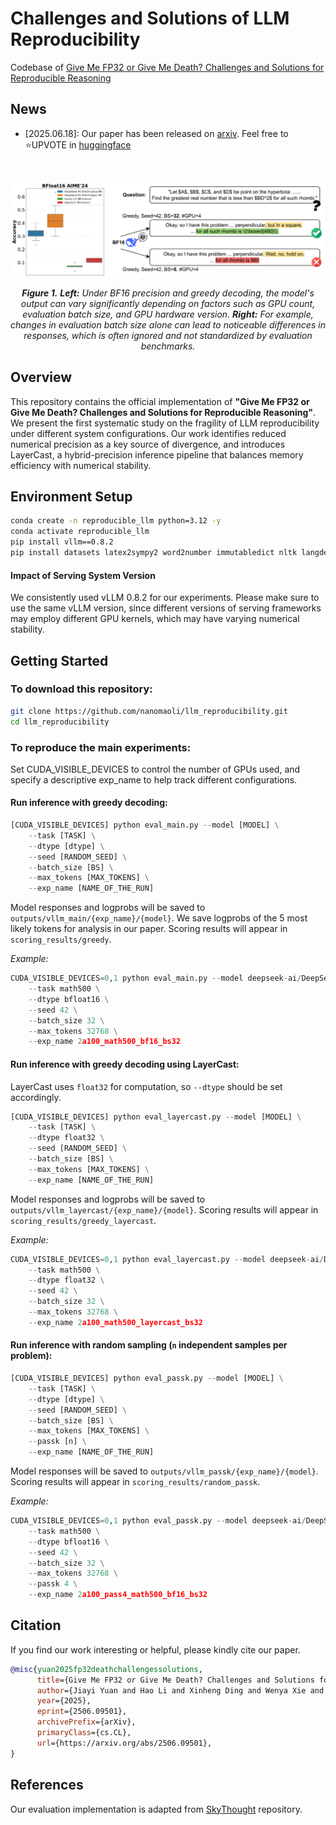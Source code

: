 # Challenges and Solutions of LLM Reproducibility

Codebase of [Give Me FP32 or Give Me Death? Challenges and Solutions for Reproducible Reasoning](https://arxiv.org/abs/2506.09501)

## News
- [2025.06.18]: Our paper has been released on [arxiv](https://arxiv.org/abs/2506.09501). Feel free to ⭐UPVOTE in [huggingface](https://huggingface.co/papers/2506.09501)

<br>

<p align="center">
  <img src="figures/reproduciblellm_fig1.png" width="800"/>
</p>

<p align="center">
  <i><b>Figure 1.</b> <b>Left:</b> Under BF16 precision and greedy decoding, the model's output can vary significantly depending on factors such as GPU count, evaluation batch size, and GPU hardware version. <b>Right:</b> For example, changes in evaluation batch size alone can lead to noticeable differences in responses, which is often ignored and not standardized by evaluation benchmarks.</i>
</p>

## Overview
This repository contains the official implementation of **"Give Me FP32 or Give Me Death? Challenges and Solutions for Reproducible Reasoning"**. We present the first systematic study on the fragility of LLM reproducibility under different system configurations. Our work identifies reduced numerical precision as a key source of divergence, and introduces LayerCast, a hybrid-precision inference pipeline that balances memory efficiency with numerical stability. 

## Environment Setup

```bash
conda create -n reproducible_llm python=3.12 -y
conda activate reproducible_llm
pip install vllm==0.8.2
pip install datasets latex2sympy2 word2number immutabledict nltk langdetect
```
#### Impact of Serving System Version
We consistently used vLLM 0.8.2 for our experiments. Please make sure to use the same vLLM version, since different versions of serving frameworks may employ different GPU kernels, which may have varying numerical stability.


## Getting Started
### To download this repository:
```bash
git clone https://github.com/nanomaoli/llm_reproducibility.git
cd llm_reproducibility
```
### To reproduce the main experiments:
Set CUDA_VISIBLE_DEVICES to control the number of GPUs used, and specify a descriptive exp_name to help track different configurations.
#### Run inference with greedy decoding:
```python
[CUDA_VISIBLE_DEVICES] python eval_main.py --model [MODEL] \
    --task [TASK] \
    --dtype [dtype] \
    --seed [RANDOM_SEED] \
    --batch_size [BS] \
    --max_tokens [MAX_TOKENS] \
    --exp_name [NAME_OF_THE_RUN]
```
Model responses and logprobs will be saved to `outputs/vllm_main/{exp_name}/{model}`. We save logprobs of the 5 most likely tokens for analysis in our paper.
Scoring results will appear in `scoring_results/greedy`.

*Example:*
```python
CUDA_VISIBLE_DEVICES=0,1 python eval_main.py --model deepseek-ai/DeepSeek-R1-Distill-Llama-8B \
    --task math500 \
    --dtype bfloat16 \
    --seed 42 \
    --batch_size 32 \
    --max_tokens 32768 \
    --exp_name 2a100_math500_bf16_bs32
```

#### Run inference with greedy decoding using LayerCast:
LayerCast uses `float32` for computation, so `--dtype` should be set accordingly.
```python
[CUDA_VISIBLE_DEVICES] python eval_layercast.py --model [MODEL] \
    --task [TASK] \
    --dtype float32 \
    --seed [RANDOM_SEED] \
    --batch_size [BS] \
    --max_tokens [MAX_TOKENS] \
    --exp_name [NAME_OF_THE_RUN]
```
Model responses and logprobs will be saved to `outputs/vllm_layercast/{exp_name}/{model}`. 
Scoring results will appear in `scoring_results/greedy_layercast`.

*Example:*
```python
CUDA_VISIBLE_DEVICES=0,1 python eval_layercast.py --model deepseek-ai/DeepSeek-R1-Distill-Llama-8B \
    --task math500 \
    --dtype float32 \
    --seed 42 \
    --batch_size 32 \
    --max_tokens 32768 \
    --exp_name 2a100_math500_layercast_bs32
```


#### Run inference with random sampling (`n` independent samples per problem):

```python
[CUDA_VISIBLE_DEVICES] python eval_passk.py --model [MODEL] \
    --task [TASK] \
    --dtype [dtype] \
    --seed [RANDOM_SEED] \
    --batch_size [BS] \
    --max_tokens [MAX_TOKENS] \
    --passk [n] \
    --exp_name [NAME_OF_THE_RUN]
```
Model responses will be saved to `outputs/vllm_passk/{exp_name}/{model}`.
Scoring results will appear in `scoring_results/random_passk`.

*Example:*
```python
CUDA_VISIBLE_DEVICES=0,1 python eval_passk.py --model deepseek-ai/DeepSeek-R1-Distill-Llama-8B \
    --task math500 \
    --dtype bfloat16 \
    --seed 42 \
    --batch_size 32 \
    --max_tokens 32768 \
    --passk 4 \
    --exp_name 2a100_pass4_math500_bf16_bs32
```

## Citation

If you find our work interesting or helpful, please kindly cite our paper.

```bibtex
@misc{yuan2025fp32deathchallengessolutions,
      title={Give Me FP32 or Give Me Death? Challenges and Solutions for Reproducible Reasoning}, 
      author={Jiayi Yuan and Hao Li and Xinheng Ding and Wenya Xie and Yu-Jhe Li and Wentian Zhao and Kun Wan and Jing Shi and Xia Hu and Zirui Liu},
      year={2025},
      eprint={2506.09501},
      archivePrefix={arXiv},
      primaryClass={cs.CL},
      url={https://arxiv.org/abs/2506.09501}, 
}
```

## References
Our evaluation implementation is adapted from [SkyThought](https://github.com/NovaSky-AI/SkyThought) repository.
